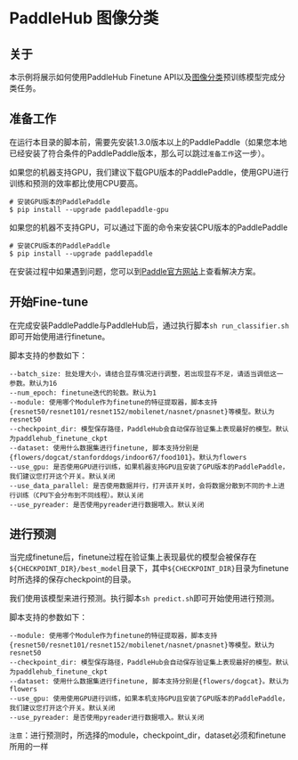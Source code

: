 # PaddleHub 图像分类

## 关于

本示例将展示如何使用PaddleHub Finetune API以及[图像分类](https://github.com/PaddlePaddle/models/tree/develop/PaddleCV/image_classification)预训练模型完成分类任务。

## 准备工作

在运行本目录的脚本前，需要先安装1.3.0版本以上的PaddlePaddle（如果您本地已经安装了符合条件的PaddlePaddle版本，那么可以跳过`准备工作`这一步）。

如果您的机器支持GPU，我们建议下载GPU版本的PaddlePaddle，使用GPU进行训练和预测的效率都比使用CPU要高。
```shell
# 安装GPU版本的PaddlePaddle
$ pip install --upgrade paddlepaddle-gpu
```

如果您的机器不支持GPU，可以通过下面的命令来安装CPU版本的PaddlePaddle

```shell
# 安装CPU版本的PaddlePaddle
$ pip install --upgrade paddlepaddle
```

在安装过程中如果遇到问题，您可以到[Paddle官方网站](http://www.paddlepaddle.org/)上查看解决方案。

## 开始Fine-tune

在完成安装PaddlePaddle与PaddleHub后，通过执行脚本`sh run_classifier.sh`即可开始使用进行finetune。

脚本支持的参数如下：

```shell
--batch_size: 批处理大小，请结合显存情况进行调整，若出现显存不足，请适当调低这一参数。默认为16
--num_epoch: finetune迭代的轮数。默认为1
--module: 使用哪个Module作为finetune的特征提取器，脚本支持{resnet50/resnet101/resnet152/mobilenet/nasnet/pnasnet}等模型。默认为resnet50
--checkpoint_dir: 模型保存路径，PaddleHub会自动保存验证集上表现最好的模型。默认为paddlehub_finetune_ckpt
--dataset: 使用什么数据集进行finetune, 脚本支持分别是{flowers/dogcat/stanforddogs/indoor67/food101}。默认为flowers
--use_gpu: 是否使用GPU进行训练，如果机器支持GPU且安装了GPU版本的PaddlePaddle，我们建议您打开这个开关。默认关闭
--use_data_parallel: 是否使用数据并行，打开该开关时，会将数据分散到不同的卡上进行训练（CPU下会分布到不同线程）。默认关闭
--use_pyreader: 是否使用pyreader进行数据喂入。默认关闭
```

## 进行预测

当完成finetune后，finetune过程在验证集上表现最优的模型会被保存在`${CHECKPOINT_DIR}/best_model`目录下，其中`${CHECKPOINT_DIR}`目录为finetune时所选择的保存checkpoint的目录。

我们使用该模型来进行预测。执行脚本`sh predict.sh`即可开始使用进行预测。

脚本支持的参数如下：

```shell
--module: 使用哪个Module作为finetune的特征提取器，脚本支持{resnet50/resnet101/resnet152/mobilenet/nasnet/pnasnet}等模型。默认为resnet50
--checkpoint_dir: 模型保存路径，PaddleHub会自动保存验证集上表现最好的模型。默认为paddlehub_finetune_ckpt
--dataset: 使用什么数据集进行finetune, 脚本支持分别是{flowers/dogcat}。默认为flowers
--use_gpu: 使用使用GPU进行训练，如果本机支持GPU且安装了GPU版本的PaddlePaddle，我们建议您打开这个开关。默认关闭
--use_pyreader: 是否使用pyreader进行数据喂入。默认关闭
```

`注意`：进行预测时，所选择的module，checkpoint_dir，dataset必须和finetune所用的一样
